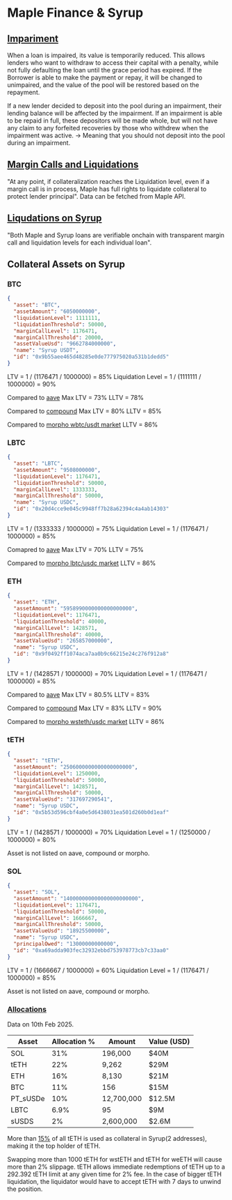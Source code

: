 # Maple Finance & Syrup

## [Impariment](https://maplefinance.gitbook.io/maple/maple-for-lenders/defaults-and-impairments)

When a loan is impaired, its value is temporarily reduced. This allows lenders who want to withdraw to access their capital with a penalty, while not fully defaulting the loan until the grace period has expired. If the Borrower is able to make the payment or repay, it will be changed to unimpaired, and the value of the pool will be restored based on the repayment.

If a new lender decided to deposit into the pool during an impairment, their lending balance will be affected by the impairment. If an impairment is able to be repaid in full, these depositors will be made whole, but will not have any claim to any forfeited recoveries by those who withdrew when the impairment was active. -> Meaning that you should not deposit into the pool during an impairment.

## [Margin Calls and Liquidations](https://maplefinance.gitbook.io/maple/maple-for-lenders/defaults-and-impairments-1)

"At any point, if collateralization reaches the Liquidation level, even if a margin call is in process, Maple has full rights to liquidate collateral to protect lender principal". Data can be fetched from Maple API.

## [Liqudations on Syrup](https://syrup.gitbook.io/syrup/troubleshooting-and-support/faq#at-what-rate-are-liquidation-levels-set-and-how-are-they-managed)

"Both Maple and Syrup loans are verifiable onchain with transparent margin call and liquidation levels for each individual loan".

## Collateral Assets on Syrup

### BTC

```json
{
  "asset": "BTC",
  "assetAmount": "6050000000",
  "liquidationLevel": 1111111,
  "liquidationThreshold": 50000,
  "marginCallLevel": 1176471,
  "marginCallThreshold": 20000,
  "assetValueUsd": "9662784000000",
  "name": "Syrup USDT",
  "id": "0x9b55aee465d48285e0de777975020a531b1dedd5"
}
```

LTV = 1 / (1176471 / 1000000) = 85%
Liquidation Level = 1 / (1111111 / 1000000) = 90%

Compared to [aave](https://app.aave.com/reserve-overview/?underlyingAsset=0x2260fac5e5542a773aa44fbcfedf7c193bc2c599&marketName=proto_mainnet_v3)
Max LTV = 73%
LLTV = 78%

Compared to [compound](https://app.compound.finance/markets/usdt-mainnet)
Max LTV = 80%
LLTV = 85%

Compared to [morpho wbtc/usdt market](https://app.morpho.org/ethereum/market/0xa921ef34e2fc7a27ccc50ae7e4b154e16c9799d3387076c421423ef52ac4df99/wbtc-usdt)
LLTV = 86%

### LBTC

```json
{
  "asset": "LBTC",
  "assetAmount": "9508000000",
  "liquidationLevel": 1176471,
  "liquidationThreshold": 50000,
  "marginCallLevel": 1333333,
  "marginCallThreshold": 50000,
  "name": "Syrup USDC",
  "id": "0x20d4cce9e045c9948ff7b28a62394c4a4ab14303"
}
```

LTV = 1 / (1333333 / 1000000) = 75%
Liquidation Level = 1 / (1176471 / 1000000) = 85%

Comapred to [aave](https://app.aave.com/reserve-overview/?underlyingAsset=0x8236a87084f8b84306f72007f36f2618a5634494&marketName=proto_mainnet_v3)
Max LTV = 70%
LLTV = 75%

Compared to [morpho lbtc/usdc market](https://app.morpho.org/ethereum/market/0xbf02d6c6852fa0b8247d5514d0c91e6c1fbde9a168ac3fd2033028b5ee5ce6d0/lbtc-usdc)
LLTV = 86%

### ETH

```json
{
  "asset": "ETH",
  "assetAmount": "5958990000000000000000",
  "liquidationLevel": 1176471,
  "liquidationThreshold": 40000,
  "marginCallLevel": 1428571,
  "marginCallThreshold": 40000,
  "assetValueUsd": "265857000000",
  "name": "Syrup USDC",
  "id": "0x9f0492ff1074aca7aa0b9c66215e24c276f912a8"
}
```

LTV = 1 / (1428571 / 1000000) = 70%
Liquidation Level = 1 / (1176471 / 1000000) = 85%

Compared to [aave](https://app.aave.com/reserve-overview/?underlyingAsset=0xc02aaa39b223fe8d0a0e5c4f27ead9083c756cc2&marketName=proto_mainnet_v3)
Max LTV = 80.5%
LLTV = 83%

Compared to [compound](https://app.compound.finance/markets/usdc-mainnet)
Max LTV = 83%
LLTV = 90%

Compared to [morpho wsteth/usdc market](https://app.morpho.org/ethereum/market/0xb323495f7e4148be5643a4ea4a8221eef163e4bccfdedc2a6f4696baacbc86cc/wsteth-usdc)
LLTV = 86%

### tETH

```json
{
  "asset": "tETH",
  "assetAmount": "2506000000000000000000",
  "liquidationLevel": 1250000,
  "liquidationThreshold": 50000,
  "marginCallLevel": 1428571,
  "marginCallThreshold": 50000,
  "assetValueUsd": "317697290541",
  "name": "Syrup USDC",
  "id": "0x5b53d596cbf4a0e5d6438031ea501d260b0d1eaf"
}
```

LTV = 1 / (1428571 / 1000000) = 70%
Liquidation Level = 1 / (1250000 / 1000000) = 80%

Asset is not listed on aave, compound or morpho.

### SOL

```json
{
  "asset": "SOL",
  "assetAmount": "140000000000000000000000",
  "liquidationLevel": 1176471,
  "liquidationThreshold": 50000,
  "marginCallLevel": 1666667,
  "marginCallThreshold": 50000,
  "assetValueUsd": "18925500000",
  "name": "Syrup USDC",
  "principalOwed": "13000000000000",
  "id": "0xa69adda903fec32932ebbd753978773cb7c33aa0"
}
```

LTV = 1 / (1666667 / 1000000) = 60%
Liquidation Level = 1 / (1176471 / 1000000) = 85%

Asset is not listed on aave, compound or morpho.

### [Allocations](https://syrup.fi/details)

Data on 10th Feb 2025.

| Asset    | Allocation % | Amount      | Value (USD) |
|----------|-------------|-------------|-------------|
| SOL      | 31%         | 196,000     | $40M        |
| tETH     | 22%         | 9,262       | $29M        |
| ETH      | 16%         | 8,130       | $21M        |
| BTC      | 11%         | 156         | $15M        |
| PT_sUSDe | 10%         | 12,700,000  | $12.5M      |
| LBTC     | 6.9%        | 95          | $9M         |
| sUSDS    | 2%          | 2,600,000   | $2.6M       |

More than [15%](https://etherscan.io/token/0xD11c452fc99cF405034ee446803b6F6c1F6d5ED8#balances) of all tETH is used as collateral in Syrup(2 addresses), making it the top holder of tETH.

Swapping more than 1000 tETH for wstETH and tETH for weETH will cause more than 2% slippage. tETH allows immediate redemptions of tETH up to a 292.392 tETH limit at any given time for 2% fee. In the case of bigger tETH liquidation, the liquidator would have to accept tETH with 7 days to unwind the position.
